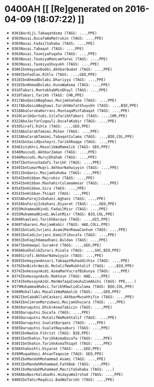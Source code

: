 # 0400AH [[ [Re]generated on 2016-04-09 (18:07:22) ]]

* `0301Bardiji.TabaqatAsma (TAGS: ...,PPE)`
* `0303Nasai.DucafaWaMatrukin (TAGS: ...,PPE)`
* `0303Nasai.FadailSahaba (TAGS: ...,PPE)`
* `0303Nasai.Tabaqat (TAGS: ...,PPE)`
* `0303Nasai.TasmiyaFuqaha (TAGS: ...,PPE)`
* `0303Nasai.TasmiyaManLamYarwi (TAGS: ...,PPE)`
* `0303Nasai.TasmiyaShuyukh (TAGS: ...,PPE)`
* `0306IbnHayyanDabbi.AkhbarQudat (TAGS: ...,PPE)`
* `0309IbnFadlan.Rihla (TAGS: ...,GEO,PPE)`
* `0310IbnAhmadDulabi.Dhariyya (TAGS: ...,PPE)`
* `0310IbnAhmadDulabi.KunaWaAsma (TAGS: ...,PPE)`
* `0310Tabari.MuntakhabMinDhayl (TAGS: ...,PPE)`
* `0310Tabari.Tarikh (TAGS: CHR,PPE)`
* `0317AbuQasimBaghawi.MucjamSahaba (TAGS: ...,PPE)`
* `0317AbuQasimBaghawi.TarikhWafatShuyukh (TAGS: ...,BIO,PPE)`
* `0318AbuCurubaHarrani.MuntaqaMinTabaqat (TAGS: ...,PPE)`
* `0320CaribQurtubi.SilaTarikhTabari (TAGS: ...,CHR,PPE)`
* `0322AbuJacfarCuqayli.DucafaKabir (TAGS: ...,PPE)`
* `0330Sirafi.Rihla (TAGS: ...,GEO,PPE)`
* `0333AbuCarabTamimi.Mihan (TAGS: ...,PPE)`
* `0333AbuCarabTamimi.TabaqatCulama (TAGS: ...,BIO,COL,PPE)`
* `0334IbnSacidQushayri.TarikhRaqqa (TAGS: ...,PPE)`
* `0346Istakhri.MasalikWaMamalik (TAGS: GEO,PPE)`
* `0346Mascudi.AkhbarZaman (TAGS: ...,PPE)`
* `0346Mascudi.MurujDhahab (TAGS: ...,PPE)`
* `0347IbnYunusSadafi.Tarikh (TAGS: ...,PPE)`
* `0349IbnCumarMuqri.AkhbarNahwiyyin (TAGS: ...,PPE)`
* `0351IbnQanic.MucjamSahaba (TAGS: ...,PPE)`
* `0354IbnHibban.Majruhin (TAGS: ...,PPE)`
* `0354IbnHibban.MashahirCulamaAmsar (TAGS: ...,PPE)`
* `0354IbnHibban.Sira (TAGS: ...,PPE)`
* `0354IbnHibban.Thiqat (TAGS: ...,PPE)`
* `0355AbuFarajIsbahani.Aghani (TAGS: ...,PPE)`
* `0355AbuFarajIsbahani.Diyarat (TAGS: ...,GEO,PPE)`
* `0355MuhammadKindi.FadailMisr (TAGS: ...,PPE)`
* `0355MuhammadKindi.WulatMisr (TAGS: BIO,COL,PPE)`
* `0360Khawlani.TarikhDaraya (TAGS: ...,HIS,PPE)`
* `0360Tabarani.MucjamKabir (TAGS: HAD,COLL,PPE)`
* `0365IbnCadiJurjani.AsamiManRawaCanhum (TAGS: ...,PPE)`
* `0365IbnCadiJurjani.KamilFiDucafa (TAGS: ...,PPE)`
* `0365IbnFaqihHamadhani.Buldan (TAGS: ...,PPE)`
* `0367IbnHawqal.SuraArd (TAGS: ...,GEO,PPE)`
* `0368AbuGhalibZurari.Risala (TAGS: ...,SHC,BIO,PPE)`
* `0368Sirafi.AkhbarNahwiyyin (TAGS: ...,PPE)`
* `0369IbnHayyanAnsari.TabaqatMuhaddithin (TAGS: ...,PPE)`
* `0370IbnBishrAmidi.MutalifWaMukhtalif (TAGS: ...,BIO,PPE)`
* `0374IbnHusaynAzdi.AsmaManYucrafBiKunya (TAGS: ...,PPE)`
* `0374IbnHusaynAzdi.Makhzun (TAGS: HAD,...,PPE)`
* `0374IbnHusaynAzdi.ManWafaqaIsmuhuIsmAbihi (TAGS: PPE,...)`
* `0379MuhammadRabci.TarikhMawlidCulama (TAGS: BIO,COL,PPE)`
* `0380Muhallabi.MasalikWaMamalik (TAGS: ...,GEO,PPE)`
* `0382IbnCabdAllahCaskari.AkhbarMusahhifin (TAGS: ...,PPE)`
* `0384IbnCimranMarzubani.MucjamShucara (TAGS: ...,PPE)`
* `0385Daruqutni.DhikrAsmaTabicin (TAGS: ...,PPE)`
* `0385Daruqutni.Ducafa (TAGS: ...,PPE)`
* `0385Daruqutni.MutalifWaMukhtalif (TAGS: ...,PPE)`
* `0385Daruqutni.SualatBarqani (TAGS: ...,PPE)`
* `0385Daruqutni.SualatNaysaburi (TAGS: ...,PPE)`
* `0385IbnNadim.Fihrist (TAGS: BIB,PPE)`
* `0385IbnShahin.TarikhAsmaDucafa (TAGS: ...,PPE)`
* `0385IbnShahin.TarikhAsmaThiqat (TAGS: ...,PPE)`
* `0388Shabushti.Diyarat (TAGS: ...,GEO,PPE)`
* `0390Muqaddasi.AhsanTaqasim (TAGS: GEO,PPE)`
* `0395IbnMandahMuhammad.Asami (TAGS: ...,PPE)`
* `0395IbnMandahMuhammad.FathBab (TAGS: ...,PPE)`
* `0395IbnMandahMuhammad.MacrifaSahaba (TAGS: ...)`
* `0398AbuNasrKalabadhi.HidayaWaIrshad (TAGS: ...,PPE)`
* `0400IbnTahirMaqdisi.BadWaTarikh (TAGS: ...,PPE)`
